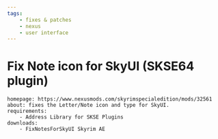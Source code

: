 ```yaml
---
tags:
    - fixes & patches
    - nexus
    - user interface
---
```


# Fix Note icon for SkyUI (SKSE64 plugin)

```project_info
homepage: https://www.nexusmods.com/skyrimspecialedition/mods/32561
about: fixes the Letter/Note icon and type for SkyUI.
requirements:
    - Address Library for SKSE Plugins
downloads:
    - FixNotesForSkyUI Skyrim AE
```
